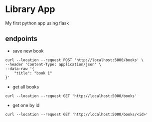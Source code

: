 # Library App
My first python app using flask 
## endpoints
* save new book 
```
curl --location --request POST 'http://localhost:5000/books' \
--header 'Content-Type: application/json' \
--data-raw '{
    "title": "book 1"
}'
```
* get all books  
```
curl --location --request GET 'http://localhost:5000/books'
```

* get one by id 
```
curl --location --request GET 'http://localhost:5000/books/<id>'
```
